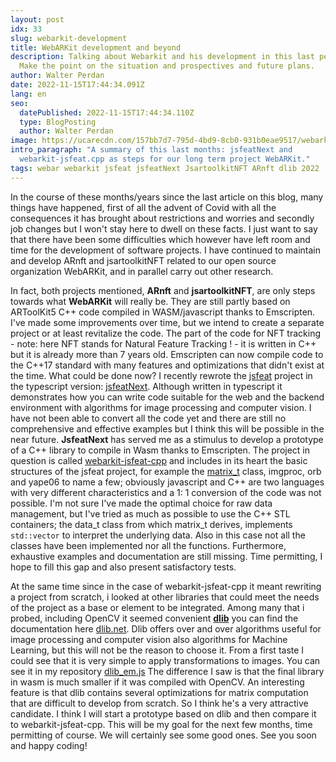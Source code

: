 ```yaml
---
layout: post
idx: 33
slug: webarkit-development
title: WebARKit development and beyond
description: Talking about Webarkit and his development in this last period.
  Make the point on the situation and prospectives and future plans.
author: Walter Perdan
date: 2022-11-15T17:44:34.091Z
lang: en
seo:
  datePublished: 2022-11-15T17:44:34.110Z
  type: BlogPosting
  author: Walter Perdan
image: https://ucarecdn.com/157bb7d7-795d-4bd9-8cb0-931b0eae9517/webarkit_logo_social.jpg
intro_paragraph: "A﻿ summary of this last months: jsfeatNext and
  webarkit-jsfeat.cpp as steps for our long term project WebARKit."
tags: webar webarkit jsfeat jsfeatNext JsartoolkitNFT ARnft dlib 2022
---
```

In the course of these months/years since the last article on this blog, many things have happened, first of all the advent of Covid with all the consequences it has brought about restrictions and worries and secondly job changes but I won't stay here to dwell on these facts. I just want to say that there have been some difficulties which however have left room and time for the development of software projects.
I have continued to maintain and develop ARnft and jsartoolkitNFT related to our open source organization WebARKit, and in parallel carry out other research. 

In fact, both projects mentioned, **ARnft** and **jsartoolkitNFT**, are only steps towards what **WebARKit** will really be. They are still partly based on ARToolKit5 C++ code compiled in WASM/javascript thanks to Emscripten. I've made some improvements over time, but we intend to create a separate project or at least revitalize the code. The part of the code for NFT tracking - note: here NFT stands for Natural Feature Tracking ! - it is written in C++ but it is already more than 7 years old. Emscripten can now compile code to the C++17 standard with many features and optimizations that didn't exist at the time. What could be done now? I recently rewrote the [jsfeat](https://github.com/inspirit/jsfeat) project in the typescript version: [jsfeatNext](https://github.com/webarkit/jsfeatNext). Although written in typescript it demonstrates how you can write code suitable for the web and the backend environment with algorithms for image processing and computer vision.
I have not been able to convert all the code yet and there are still no comprehensive and effective examples but I think this will be possible in the near future. **JsfeatNext** has served me as a stimulus to develop a prototype of a C++ library to compile in Wasm thanks to Emscripten. The project in question is called [webarkit-jsfeat-cpp](https://github.com/kalwalt/webarkit-jsfeat-cpp) and includes in its heart the basic structures of the jsfeat project, for example the [matrix_t](https://inspirit.github.io/jsfeat/#structs) class, imgproc, orb and yape06 to name a few; obviously javascript and C++ are two languages ​​with very different characteristics and a 1: 1 conversion of the code was not possible. I'm not sure I've made the optimal choice for raw data management, but I've tried as much as possible to use the C++ STL containers; the data_t class from which matrix_t derives, implements `std::vector` to interpret the underlying data. Also in this case not all the classes have been implemented nor all the functions. Furthermore, exhaustive examples and documentation are still missing. Time permitting, I hope to fill this gap and also present satisfactory tests.

At the same time since in the case of webarkit-jsfeat-cpp it meant rewriting a project from scratch, i looked at other libraries that could meet the needs of the project as a base or element to be integrated. Among many that i probed, including OpenCV it seemed convenient **[dlib](https://github.com/davisking/dlib)** you can find the documentation here [dlib.net](http://dlib.net/). Dlib offers over and over algorithms useful for image processing and computer vision also algorithms for Machine Learning, but this will not be the reason to choose it. From a first taste I could see that it is very simple to apply transformations to images. You can see it in my repository [dlib_em.js](https://github.com/kalwalt/dlib_em.js) The difference I saw is that the final library in wasm is much smaller if it was compiled with OpenCV. An interesting feature is that dlib contains several optimizations for matrix computation that are difficult to develop from scratch. So I think he's a very attractive candidate. I think I will start a prototype based on dlib and then compare it to webarkit-jsfeat-cpp. This will be my goal for the next few months, time permitting of course. We will certainly see some good ones. See you soon and happy coding!